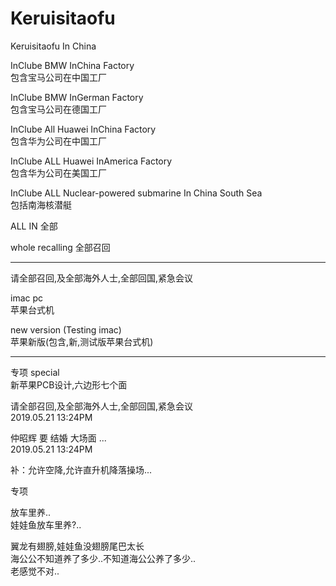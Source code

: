 # Keruisitaofu
Keruisitaofu In China

InClube BMW InChina Factory                   </br>
包含宝马公司在中国工厂                           </br>

InClube BMW InGerman Factory                  </br>
包含宝马公司在德国工厂                           </br>

InClube All Huawei InChina Factory            </br>
包含华为公司在中国工厂                           </br>

InClube ALL Huawei InAmerica Factory          </br>
包含华为公司在美国工厂                           </br>

InClube ALL Nuclear-powered submarine In China South Sea </br>
包括南海核潜艇  </br>

ALL IN
全部

whole recalling
全部召回

-------------------------------- 

请全部召回,及全部海外人士,全部回国,紧急会议       </br>

imac pc                                       </br>
苹果台式机                                     </br>

new version (Testing imac)                    </br>
苹果新版(包含,新,测试版苹果台式机)               </br>

--------------------------------              
专项 special                                   </br>
新苹果PCB设计,六边形七个面                       </br>

请全部召回,及全部海外人士,全部回国,紧急会议       </br>
2019.05.21 13:24PM                            </br>

仲昭辉 要 结婚 大场面 ...                       </br>
2019.05.21 13:24PM                            </br>

补：允许空降,允许直升机降落操场...               </br>

>
>
>
>
>
>
>
>
>
>


>
>
>
>
>
>
>
>
>
>


专项        

放车里养..                                           </br>
娃娃鱼放车里养?..                                     </br>

翼龙有翅膀,娃娃鱼没翅膀尾巴太长                        </br>
海公公不知道养了多少..不知道海公公养了多少..            </br>
老感觉不对..                                         </br>

